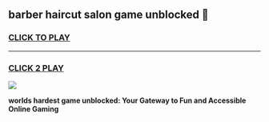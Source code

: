 
## barber haircut salon game unblocked 👋
<h3>
<a href="https://premium.freeplayer.one?title=barber_haircut_salon_game_unblocked&ref=13F">CLICK TO PLAY</a></h3>
<hr>

<h3>
<a href="https://premium.freeplayer.one?title=barber_haircut_salon_game_unblocked&ref=13F">CLICK 2 PLAY</a>
  
</h3>

<a href="https://premium.freeplayer.one?title=barber_haircut_salon_game_unblocked&ref=12F/"><img src="https://clearcache.store/games.png"></a>


**worlds hardest game unblocked: Your Gateway to Fun and Accessible Online Gaming**
